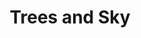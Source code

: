 ---
title: "Trees and Sky"
type: Miscellaneous
tags: []
description: "A sky full of stars over wintering trees."
image: /assets/images/gallery/treesandsky/thumb.jpg
telescope: Sony ILCE-6300
length: "16mm"
aperture: "4.57mm"
folder: treesandsky
exposure: 20
lights: 1
sessions: 1
firstCapture: 2021-12-04
lastCapture:
noannotations: true
---
